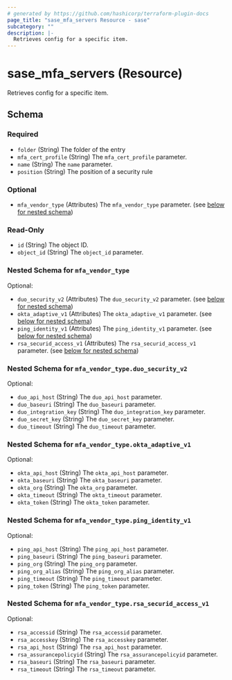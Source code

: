 ```yaml
---
# generated by https://github.com/hashicorp/terraform-plugin-docs
page_title: "sase_mfa_servers Resource - sase"
subcategory: ""
description: |-
  Retrieves config for a specific item.
---
```


# sase_mfa_servers (Resource)

Retrieves config for a specific item.



<!-- schema generated by tfplugindocs -->
## Schema

### Required

- `folder` (String) The folder of the entry
- `mfa_cert_profile` (String) The `mfa_cert_profile` parameter.
- `name` (String) The `name` parameter.
- `position` (String) The position of a security rule

### Optional

- `mfa_vendor_type` (Attributes) The `mfa_vendor_type` parameter. (see [below for nested schema](#nestedatt--mfa_vendor_type))

### Read-Only

- `id` (String) The object ID.
- `object_id` (String) The `object_id` parameter.

<a id="nestedatt--mfa_vendor_type"></a>
### Nested Schema for `mfa_vendor_type`

Optional:

- `duo_security_v2` (Attributes) The `duo_security_v2` parameter. (see [below for nested schema](#nestedatt--mfa_vendor_type--duo_security_v2))
- `okta_adaptive_v1` (Attributes) The `okta_adaptive_v1` parameter. (see [below for nested schema](#nestedatt--mfa_vendor_type--okta_adaptive_v1))
- `ping_identity_v1` (Attributes) The `ping_identity_v1` parameter. (see [below for nested schema](#nestedatt--mfa_vendor_type--ping_identity_v1))
- `rsa_securid_access_v1` (Attributes) The `rsa_securid_access_v1` parameter. (see [below for nested schema](#nestedatt--mfa_vendor_type--rsa_securid_access_v1))

<a id="nestedatt--mfa_vendor_type--duo_security_v2"></a>
### Nested Schema for `mfa_vendor_type.duo_security_v2`

Optional:

- `duo_api_host` (String) The `duo_api_host` parameter.
- `duo_baseuri` (String) The `duo_baseuri` parameter.
- `duo_integration_key` (String) The `duo_integration_key` parameter.
- `duo_secret_key` (String) The `duo_secret_key` parameter.
- `duo_timeout` (String) The `duo_timeout` parameter.


<a id="nestedatt--mfa_vendor_type--okta_adaptive_v1"></a>
### Nested Schema for `mfa_vendor_type.okta_adaptive_v1`

Optional:

- `okta_api_host` (String) The `okta_api_host` parameter.
- `okta_baseuri` (String) The `okta_baseuri` parameter.
- `okta_org` (String) The `okta_org` parameter.
- `okta_timeout` (String) The `okta_timeout` parameter.
- `okta_token` (String) The `okta_token` parameter.


<a id="nestedatt--mfa_vendor_type--ping_identity_v1"></a>
### Nested Schema for `mfa_vendor_type.ping_identity_v1`

Optional:

- `ping_api_host` (String) The `ping_api_host` parameter.
- `ping_baseuri` (String) The `ping_baseuri` parameter.
- `ping_org` (String) The `ping_org` parameter.
- `ping_org_alias` (String) The `ping_org_alias` parameter.
- `ping_timeout` (String) The `ping_timeout` parameter.
- `ping_token` (String) The `ping_token` parameter.


<a id="nestedatt--mfa_vendor_type--rsa_securid_access_v1"></a>
### Nested Schema for `mfa_vendor_type.rsa_securid_access_v1`

Optional:

- `rsa_accessid` (String) The `rsa_accessid` parameter.
- `rsa_accesskey` (String) The `rsa_accesskey` parameter.
- `rsa_api_host` (String) The `rsa_api_host` parameter.
- `rsa_assurancepolicyid` (String) The `rsa_assurancepolicyid` parameter.
- `rsa_baseuri` (String) The `rsa_baseuri` parameter.
- `rsa_timeout` (String) The `rsa_timeout` parameter.


